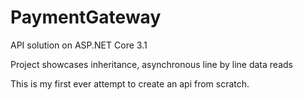 # PaymentGateway
API solution on ASP.NET Core 3.1

Project showcases inheritance, asynchronous line by line data reads

This is my first ever attempt to create an api from scratch.

